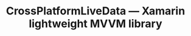 ---
layout: post
title:  "CrossPlatformLiveData — Xamarin lightweight MVVM library"
date_start: 2020-01-20 00:00:00 +0200
categories: article
urlexternal: "https://medium.com/@jakdor00/crossplatformlivedata-xamarin-lightweight-mvvm-library-280ab2857bec"
tech: [Medium.com]
---